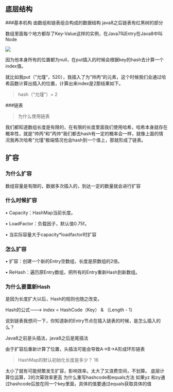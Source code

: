 ## 底层结构

###基本机构
由数组和链表组合构成的数据结构 java8之后链表有红黑树的部分

数组里面每个地方都存了Key-Value这样的实例，在Java7叫Entry在Java8中叫Node

![](https://camo.githubusercontent.com/371582d1941290e70c693f968be1ca56fd1e1138/68747470733a2f2f747661312e73696e61696d672e636e2f6c617267652f303036744e6252776c7931673970636868627270336a3330657a30326e676c692e6a7067)

因为他本身所有的位置都为null，在put插入的时候会根据key的hash去计算一个index值。

就比如我put（”允瑾“，520），我插入了为”帅丙“的元素，这个时候我们会通过哈希函数计算出插入的位置，计算出来index是2那结果如下。

> hash（“允瑾”）= 2

###链表

>为什么使用链表

我们都知道数组长度是有限的，在有限的长度里面我们使用哈希，哈希本身就存在概率性，就是”帅丙“和”丙帅“我们都去hash有一定的概率会一样，就像上面的情况我再次哈希”允瑾“极端情况也会hash到一个值上，那就形成了链表。

## 扩容
### 为什么扩容

数组容量是有限的，数据多次插入的，到达一定的数量就会进行扩容
### 什么时候扩容

•  Capacity：HashMap当前长度。

•  LoadFactor：负载因子，默认值0.75f。

•  当实际容量大于capacity*loadfactor时扩容

### 怎么扩容

•	扩容：创建一个新的Entry空数组，长度是原数组的2倍。

•	ReHash：遍历原Entry数组，把所有的Entry重新Hash到新数组。

### 为什么要重新Hash

是因为长度扩大以后，Hash的规则也随之改变。

Hash的公式---> index = HashCode（Key） & （Length - 1）

说到链表我想问一下，你知道新的Entry节点在插入链表的时候，是怎么插入的么？

Java8之前是头插法，java8之后是尾插法

由于扩容后重新计算了位置，头插法可能会导致A->B->A形成环形链表

>HashMap的默认初始化长度是多少？ 16

太小了就有可能频繁发生扩容，影响效率。太大了又浪费空间，不划算。
底层计算位运算，2的次幂效率更高
为什么重写hashcode和equals方法
如果yz 和zy通过hashcode后放在同一个key里面，具体的值要通过equals获取具体的值


